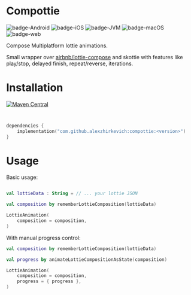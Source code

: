 # Compottie 

![badge-Android](https://img.shields.io/badge/Platform-Android-brightgreen)
![badge-iOS](https://img.shields.io/badge/Platform-iOS-lightgray)
![badge-JVM](https://img.shields.io/badge/Platform-JVM-orange)
![badge-macOS](https://img.shields.io/badge/Platform-macOS-purple)
![badge-web](https://img.shields.io/badge/Platform-Web-blue)

Compose Multiplatform lottie animations. 

Small wrapper over [airbnb/lottie-compose](https://github.com/airbnb/lottie/blob/master/android-compose.md) and skottie with features like
play/stop, delayed finish, repeat/reverse, iterations.

# Installation
[![Maven Central](https://maven-badges.herokuapp.com/maven-central/io.github.alexzhirkevich/compottie/badge.svg)](https://maven-badges.herokuapp.com/maven-central/io.github.alexzhirkevich/compottie)

```kotlin


dependencies {
    implementation("com.github.alexzhirkevich:compottie:<version>")    
}
```

# Usage

Basic usage:

```kotlin

val lottieData : String = // ... your lottie JSON 

val composition by rememberLottieComposition(lottieData)

LottieAnimation(
    composition = composition,
)
```

With manual progress control:
```kotlin
val composition by rememberLottieComposition(lottieData)

val progress by animateLottieCompositionAsState(composition)

LottieAnimation(
    composition = composition,
    progress = { progress },
)
```



